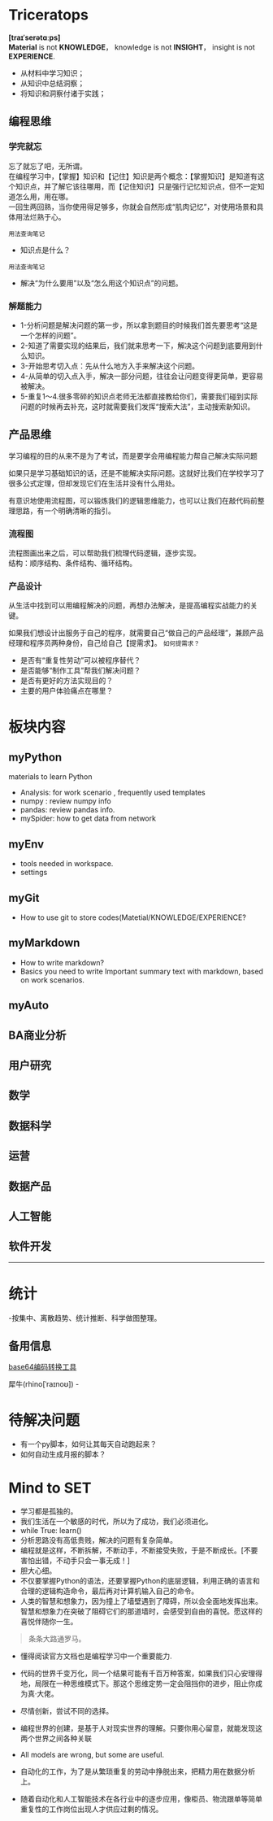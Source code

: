 # Triceratops
**[traɪˈserətɑːps]**    
**Material** is not **KNOWLEDGE**， knowledge is not **INSIGHT**， insight is not **EXPERIENCE**.
- 从材料中学习知识；
- 从知识中总结洞察；
- 将知识和洞察付诸于实践；

## 编程思维
### 学完就忘
忘了就忘了吧，无所谓。   
在编程学习中，【掌握】知识和【记住】知识是两个概念：【掌握知识】是知道有这个知识点，并了解它该往哪用，而【记住知识】只是强行记忆知识点，但不一定知道怎么用，用在哪。   
一回生两回熟，当你使用得足够多，你就会自然形成“肌肉记忆”，对使用场景和具体用法烂熟于心。

`用法查询笔记`
- 知识点是什么？

`用法查询笔记`
- 解决“为什么要用”以及“怎么用这个知识点”的问题。

### 解题能力
- 1-分析问题是解决问题的第一步，所以拿到题目的时候我们首先要思考“这是一个怎样的问题”。
- 2-知道了需要实现的结果后，我们就来思考一下，解决这个问题到底要用到什么知识。
- 3-开始思考切入点：先从什么地方入手来解决这个问题。
- 4-从简单的切入点入手，解决一部分问题，往往会让问题变得更简单，更容易被解决。   
- 5-重复1～4.很多零碎的知识点老师无法都直接教给你们，需要我们碰到实际问题的时候再去补充，这时就需要我们发挥“搜索大法”，主动搜索新知识。

## 产品思维
学习编程的目的从来不是为了考试，而是要学会用编程能力帮自己解决实际问题

如果只是学习基础知识的话，还是不能解决实际问题。这就好比我们在学校学习了很多公式定理，但却发现它们在生活并没有什么用处。

有意识地使用流程图，可以锻炼我们的逻辑思维能力，也可以让我们在敲代码前整理思路，有一个明确清晰的指引。

### 流程图
流程图画出来之后，可以帮助我们梳理代码逻辑，逐步实现。   
结构：顺序结构、条件结构、循环结构。

### 产品设计
从生活中找到可以用编程解决的问题，再想办法解决，是提高编程实战能力的关键。

如果我们想设计出服务于自己的程序，就需要自己“做自己的产品经理”，兼顾产品经理和程序员两种身份，自己给自己【提需求】。
`如何提需求？`   
- 是否有“重复性劳动”可以被程序替代？
- 是否能够“制作工具”帮我们解决问题？
- 是否有更好的方法实现目的？
- 主要的用户体验痛点在哪里？



# 板块内容
## myPython
materials to learn Python
- Analysis: for work scenario , frequently used templates
- numpy : review numpy info
- pandas: review pandas info.
- mySpider: how to get data from network



## myEnv
- tools needed in workspace.
- settings

## myGit
- How to use git to store codes(Matetial/KNOWLEDGE/EXPERIENCE?

## myMarkdown
- How to write markdown?
- Basics you need to write Important summary text with markdown, based on work scenarios.

## myAuto

## BA商业分析
## 用户研究
## 数学
## 数据科学
## 运营
## 数据产品
## 人工智能
## 软件开发
---


# 统计

-按集中、离散趋势、统计推断、科学做图整理。

## 备用信息

[base64编码转换工具](https://www.qqxiuzi.cn/bianma/base64.htm)  


犀牛(rhino[ˈraɪnoʊ])  -




# 待解决问题
- 有一个py脚本，如何让其每天自动跑起来？
- 如何自动生成月报的脚本？


# Mind to SET
- 学习都是孤独的。
- 我们生活在一个敏感的时代，所以为了成功，我们必须进化。
- while True: learn()
- 分析思路没有高低贵贱，解决的问题有复杂简单。
- 编程就是这样，不断拆解，不断动手，不断接受失败，于是不断成长。[不要害怕出错，不动手只会一事无成！]
- 胆大心细。
- 不仅要掌握Python的语法，还要掌握Python的底层逻辑，利用正确的语言和合理的逻辑构造命令，最后再对计算机输入自己的命令。
- 人类的智慧和想象力，因为撞上了墙壁遇到了障碍，所以会全面地发挥出来。智慧和想象力在突破了阻碍它们的那道墙时，会感受到自由的喜悦。愿这样的喜悦伴随你一生。

> 条条大路通罗马。
- 懂得阅读官方文档也是编程学习中一个重要能力.
- 代码的世界千变万化，同一个结果可能有千百万种答案，如果我们只心安理得地，局限在一种思维模式下。那这个思维定势一定会阻挡你的进步，阻止你成为真·大佬。
- 尽情创新，尝试不同的选择。
- 编程世界的创建，是基于人对现实世界的理解。只要你用心留意，就能发现这两个世界之间各种关联

- All models are wrong, but some are useful.
- 自动化的工作，为了是从繁琐重复的劳动中挣脱出来，把精力用在数据分析上。
- 随着自动化和人工智能技术在各行业中的逐步应用，像柜员、物流跟单等简单重复性的工作岗位出现人才供应过剩的情况。